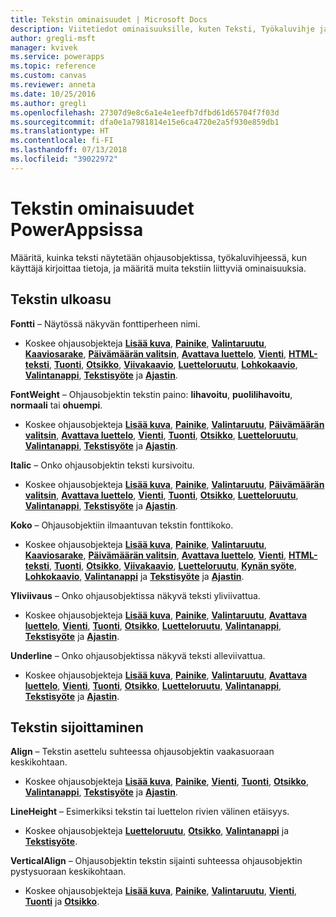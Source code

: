 ```yaml
---
title: Tekstin ominaisuudet | Microsoft Docs
description: Viitetiedot ominaisuuksille, kuten Teksti, Työkaluvihje ja HintText
author: gregli-msft
manager: kvivek
ms.service: powerapps
ms.topic: reference
ms.custom: canvas
ms.reviewer: anneta
ms.date: 10/25/2016
ms.author: gregli
ms.openlocfilehash: 27307d9e8c6a1e4e1eefb7dfbd61d65704f7f03d
ms.sourcegitcommit: dfa0e1a7981814e15e6ca4720e2a5f930e859db1
ms.translationtype: HT
ms.contentlocale: fi-FI
ms.lasthandoff: 07/13/2018
ms.locfileid: "39022972"
---
```

# <a name="text-properties-in-powerapps"></a>Tekstin ominaisuudet PowerAppsissa
Määritä, kuinka teksti näytetään ohjausobjektissa, työkaluvihjeessä, kun käyttäjä kirjoittaa tietoja, ja määritä muita tekstiin liittyviä ominaisuuksia.

## <a name="text-appearance"></a>Tekstin ulkoasu
**Fontti** – Näytössä näkyvän fonttiperheen nimi.

* Koskee ohjausobjekteja **[Lisää kuva](control-add-picture.md)**, **[Painike](control-button.md)**, **[Valintaruutu](control-check-box.md)**, **[Kaaviosarake](control-column-line-chart.md)**, **[Päivämäärän valitsin](control-date-picker.md)**, **[Avattava luettelo](control-drop-down.md)**, **[Vienti](control-export-import.md)**, **[HTML-teksti](control-html-text.md)**, **[Tuonti](control-export-import.md)**, **[Otsikko](control-text-box.md)**, **[Viivakaavio](control-column-line-chart.md)**, **[Luetteloruutu](control-list-box.md)**, **[Lohkokaavio](control-pie-chart.md)**, **[Valintanappi](control-radio.md)**, **[Tekstisyöte](control-text-input.md)** ja **[Ajastin](control-timer.md)**.

**FontWeight** – Ohjausobjektin tekstin paino: **lihavoitu**, **puolilihavoitu**, **normaali** tai **ohuempi**.

* Koskee ohjausobjekteja **[Lisää kuva](control-add-picture.md)**, **[Painike](control-button.md)**, **[Valintaruutu](control-check-box.md)**, **[Päivämäärän valitsin](control-date-picker.md)**, **[Avattava luettelo](control-drop-down.md)**, **[Vienti](control-export-import.md)**, **[Tuonti](control-export-import.md)**, **[Otsikko](control-text-box.md)**, **[Luetteloruutu](control-list-box.md)**, **[Valintanappi](control-radio.md)**, **[Tekstisyöte](control-text-input.md)** ja **[Ajastin](control-timer.md)**.

**Italic** – Onko ohjausobjektin teksti kursivoitu.

* Koskee ohjausobjekteja **[Lisää kuva](control-add-picture.md)**, **[Painike](control-button.md)**, **[Valintaruutu](control-check-box.md)**, **[Päivämäärän valitsin](control-date-picker.md)**, **[Avattava luettelo](control-drop-down.md)**, **[Vienti](control-export-import.md)**, **[Tuonti](control-export-import.md)**, **[Otsikko](control-text-box.md)**, **[Luetteloruutu](control-list-box.md)**, **[Valintanappi](control-radio.md)**, **[Tekstisyöte](control-text-input.md)** ja **[Ajastin](control-timer.md)**.

**Koko** – Ohjausobjektiin ilmaantuvan tekstin fonttikoko.

* Koskee ohjausobjekteja **[Lisää kuva](control-add-picture.md)**, **[Painike](control-button.md)**, **[Valintaruutu](control-check-box.md)**, **[Kaaviosarake](control-column-line-chart.md)**, **[Päivämäärän valitsin](control-date-picker.md)**, **[Avattava luettelo](control-drop-down.md)**, **[Vienti](control-export-import.md)**, **[HTML-teksti](control-html-text.md)**, **[Tuonti](control-export-import.md)**, **[Otsikko](control-text-box.md)**, **[Viivakaavio](control-column-line-chart.md)**, **[Luetteloruutu](control-list-box.md)**, **[Kynän syöte](control-pen-input.md)**, **[Lohkokaavio](control-pie-chart.md)**, **[Valintanappi](control-radio.md)** ja **[Tekstisyöte](control-text-input.md)** ja **[Ajastin](control-timer.md)**.

**Yliviivaus** – Onko ohjausobjektissa näkyvä teksti yliviivattua.

* Koskee ohjausobjekteja **[Lisää kuva](control-add-picture.md)**, **[Painike](control-button.md)**, **[Valintaruutu](control-check-box.md)**, **[Avattava luettelo](control-drop-down.md)**, **[Vienti](control-export-import.md)**, **[Tuonti](control-export-import.md)**, **[Otsikko](control-text-box.md)**, **[Luetteloruutu](control-list-box.md)**, **[Valintanappi](control-radio.md)**, **[Tekstisyöte](control-text-input.md)** ja **[Ajastin](control-timer.md)**.

**Underline** – Onko ohjausobjektissa näkyvä teksti alleviivattua.

* Koskee ohjausobjekteja **[Lisää kuva](control-add-picture.md)**, **[Painike](control-button.md)**, **[Valintaruutu](control-check-box.md)**, **[Avattava luettelo](control-drop-down.md)**, **[Vienti](control-export-import.md)**, **[Tuonti](control-export-import.md)**, **[Otsikko](control-text-box.md)**, **[Luetteloruutu](control-list-box.md)**, **[Valintanappi](control-radio.md)**, **[Tekstisyöte](control-text-input.md)** ja **[Ajastin](control-timer.md)**.

## <a name="text-placement"></a>Tekstin sijoittaminen
**Align** – Tekstin asettelu suhteessa ohjausobjektin vaakasuoraan keskikohtaan.

* Koskee ohjausobjekteja **[Lisää kuva](control-add-picture.md)**, **[Painike](control-button.md)**, **[Vienti](control-export-import.md)**, **[Tuonti](control-export-import.md)**, **[Otsikko](control-text-box.md)**, **[Valintanappi](control-radio.md)**, **[Tekstisyöte](control-text-input.md)** ja **[Ajastin](control-timer.md)**.

**LineHeight** – Esimerkiksi tekstin tai luettelon rivien välinen etäisyys.

* Koskee ohjausobjekteja **[Luetteloruutu](control-list-box.md)**, **[Otsikko](control-text-box.md)**, **[Valintanappi](control-radio.md)** ja **[Tekstisyöte](control-text-input.md)**.

**VerticalAlign** – Ohjausobjektin tekstin sijainti suhteessa ohjausobjektin pystysuoraan keskikohtaan.

* Koskee ohjausobjekteja **[Lisää kuva](control-add-picture.md)**, **[Painike](control-button.md)**, **[Valintaruutu](control-check-box.md)**, **[Vienti](control-export-import.md)**, **[Tuonti](control-export-import.md)** ja **[Otsikko](control-text-box.md)**.


